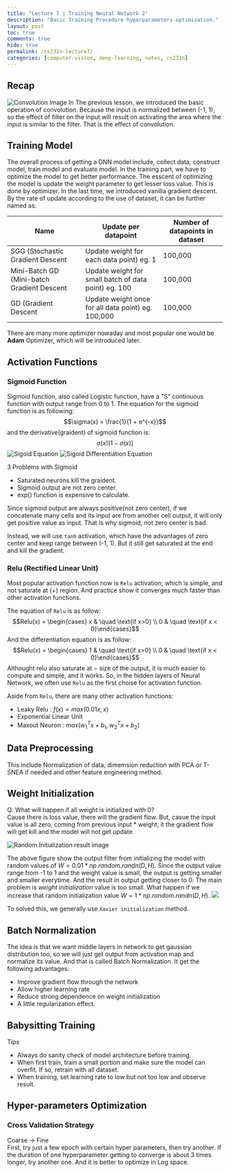```yaml
---
title: "Lecture 7 | Training Neural Network 2"
description: "Basic Training Procedure hyperparameters optimization."
layout: post
toc: true
comments: true
hide: true
permalink: /cs231n-lecture7/
categories: [computer-vision, deep-learning, notes, cs231n]
---
```


## Recap

![Convolution Image](https://github.com/aungpaing98/blogs/blob/master/_posts/resources/recap_1.png?raw=true "Convolution Operation")
In The previous lesson, we introduced the basic operation of convolution. Because the input is normalized between (-1, 1), so the effect of filter on the input will result on activating the area where the input is similar to the filter. That is the effect of convolution.

## Training Model

The overall process of getting a DNN model include, collect data, construct model, train model and evaluate model. In the training part, we have to optimize the model to get better performance. The esscent of optimizing the model is update the weight parameter to get lesser loss value. This is done by optimizer. In the last time, we introduced vanilla gradient descent. By the rate of update according to the use of dataset, it can be further named as:

|Name|Update per datapoint|Number of datapoints in dataset|
|---|---|---|
|SGG (Stochastic Gradient Descent | Update weight for each data point) eg. 1| 100,000 |
|Mini-Batch GD (Mini-batch Gradient Descent | Update weight for small batch of data point) eg. 100 | 100,000|
|GD (Gradient Descent | Update weight once for all data point) eg. 100,000 | 100,000|

There are many more optimizer nowaday and most popular one would be **Adam** Optimizer, which will be introduced later.

## Activation Functions

### Sigmoid Function
Sigmoid function, also called Logistic function, have a "S" continuous function with output range from 0 to 1. The equation for the sigmoid function is as following:
$$\sigma(x) = \frac{1}{1 + e^{-x}}$$
and the derivative(graident) of sigmoid function is:
$$\sigma(x)[1-\sigma(x)]$$
![Sigoid Equation](https://github.com/aungpaing98/blogs/blob/master/_posts/resources/sigmoid.jpg?raw=true "Sigmoid function in graph showing output ranging from 0 to 1")
![Sigoid Differentiation Equation](https://github.com/aungpaing98/blogs/blob/master/_posts/resources/sigmoid_diff.jpg?raw=true "Differtitation of Sigmoid function in graph showing saturation in - and + region.")

3 Problems with Sigmoid
- Saturated neurons kill the graident.
- Sigmoid output are not zero center.
- exp() function is expensive to calculate.

Since sigmoid output are always positive(not zero center), if we concatenate many cells and its input are from another cell output, it will only get positive value as input. That is why sigmoid, not zero center is bad.

Instead, we will use `tanh` activation, which have the advantages of zero center and keep range between (-1, 1). But it still get saturated at the end and kill the gradient.


### Relu (Rectified Linear Unit)
Most popular activation function now is `Relu` activation, which is simple, and not saturate at (+) region. And practice show it converges much faster than other activation functions.

The equation of `Relu` is as follow:
$$Relu(x) = \begin{cases} x & \quad \text{if x>0} \\ 0 & \quad \text{if x < 0}\end{cases}$$
And the differentiation equation is as follow:
$$Relu(x) = \begin{cases} 1 & \quad \text{if x>0} \\ 0 & \quad \text{if x < 0}\end{cases}$$
Althought relu also saturate at $-$ size of the output, it is much easier to compute and simple, and it works. So, in the hidden layers of Neural Network, we often use `Relu` as the first choise for activation function.

Aside from `Relu`, there are many other activation functions:
- Leaky Relu  : $f(x) = max(0.01x, x)$
- Exponential Linear Unit 
- Maxout Neuron  : $max(w^T_1x + b_1, w^T_2x + b_2)$

## Data Preprocessing

This include Normalization of data, dimemsion reduction with PCA or T-SNEA if needed and other feature engineering method.

## Weight Initialization

Q: What will happen if all weight is initialized with 0?<br>
Cause there is loss value, there will the gradient flow. But, casue the input value is all zero, coming from previous input * weight, it the gradient flow will get kill and the model will not get update.

![Random Initialization result image](https://github.com/aungpaing98/blogs/blob/master/_posts/resources/random_ini.png?raw=true "Random Initialization with tanh activation in each layer.")

The above figure show the output filter from initializing the model with random values of $W = 0.01 * np.random.randn(D, H)$. Since the output value range from -1 to 1 and the weight value is small, the output is getting smaller and smaller everytime. And the result in output getting closer to 0. The main problem is *weight initialization* value is too small. What happen if we increase that random initialization value $W = 1 * np.random.randn(D, H)$.
![](https://github.com/aungpaing98/blogs/blob/master/_posts/resources/large_ini.png?raw=true)

To solved this, we generally use `Xavier initialization` method.

## Batch Normalization

The idea is that we want middle layers in network to get gaussian distribution too, so we will just get output from activation map and normalize its value. And that is called Batch Normalization. It get the following advantages:
- Improve gradient flow through the network
- Allow higher learning rate
- Reduce strong dependence on weight initialization
- A little regularization effect.

## Babysitting Training
Tips
- Always do sanity check of model architecture before training.
- When first train, train a small portion and make sure the model can overfit. If so, retrain with all dataset.
- When training, set learning rate to low but not too low and observe result.

## Hyper-parameters Optimization

### Cross Validation Strategy

Coarse -> Fine<br>
First, try just a few epoch with certain hyper parameters, then try another. If the duration of one hyperparameter getting to converge is about 3 times longer, try another one. And it is better to optimize in Log space.

